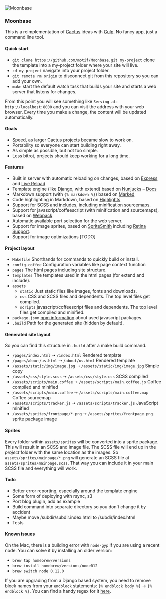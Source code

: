 ![Moonbase](http://cl.ly/image/3n3z0u1k2l41/2D1BD7F500000578-3260346-image-a-9_1444040887566.jpg)

### Moonbase

This is a reimplementation of [Cactus](http://github.com/koenbok/Cactus) ideas with [Gulp](http://gulpjs.com). No fancy app, just a command line tool.

#### Quick start

- `git clone https://github.com/motif/Moonbase.git my-project` clone the template into a my-project folder where your site will live.
- `cd my-project` navigate into your project folder.
- `git remote rm origin` to disconnect git from this repository so you can add your own.
- `make` start the default watch task that builds your site and starts a web server that listens for changes.

From this point you will see something like `Serving at: http://localhost:8000` and you can visit the address with your web browser. Every time you make a change, the content will be updated automatically.

#### Goals

- Speed, as larger Cactus projects became slow to work on.
- Portability so everyone can start building right away.
- As simple as possible, but not too simple.
- Less bitrot, projects should keep working for a long time.

#### Features

- Built in server with automatic reloading on changes, based on [Express](http://expressjs.com) and [Live Reload](https://github.com/napcs/node-livereload)
- Template engine (like Django, with extend) based on [Nunjucks](https://mozilla.github.io/nunjucks/) – [Docs](https://mozilla.github.io/nunjucks/templating.html)
- Markdown support (with `{% markdown %}`) based on [Marked](https://github.com/chjj/marked)
- Code highlighting in Markdown, based on [Highlights](https://github.com/atom/highlights)
- Support for SCSS and includes, including minification sourcemaps.
- Support for javascript/coffeescript (with minification and sourcemaps), based on [Webpack](https://webpack.github.io)
- Automatic available port selection for the web server.
- Support for image sprites, based on [SpriteSmith](https://github.com/twolfson/gulp.spritesmith) including [Retina Support](https://github.com/twolfson/gulp.spritesmith/tree/3.5.3#retina-parameters).
- Support for image optimizations [TODO]

#### Project layout

- `Makefile` Shorthands for commands to quickly build or install.
- `config.coffee` Configuration variables like page context function
- `pages` The html pages including site structure.
- `templates` The templates used in the html pages (for extend and include).
- `assets`
	- `static` Just static files like images, fonts and downloads.
	- `css` CSS and SCSS files and dependents. The top level files get compiled.
	- `scripts` javascript/coffeescript files and dependents. The top level files get compiled and minified.
- `package.json` [npm information](https://docs.npmjs.com/files/package.json) about used javascript packages.
- `.build` Path for the generated site (hidden by default).

#### Generated site layout

So you can find this structure in `.build` after a make build command.

- `/pages/index.html` ➝ `/index.html` Rendered template
- `/pages/about/us.html` ➝ `/about/us.html` Rendered template
- `/assets/static/img/image.jpg` ➝ `/assets/static/img/image.jpg` Simple copy
- `/assets/css/style.scss` ➝ `/assets/css/style.css` SCSS compiled
- `/assets/scripts/main.coffee` ➝ `/assets/scripts/main.coffee.js` Coffee compiled and minified
- `/assets/scripts/main.coffee` ➝ `/assets/scripts/main.coffee.map` Coffee sourcemap
- `/assets/scripts/tracker.js` ➝ `/assets/scripts/tracker.js` JavaScript minified
- `/assets/sprites/frontpage/*.png` ➝ `/assets/sprites/frontpage.png` sprite package image

#### Sprites

Every folder within `assets/sprites` will be converted into a sprite package. This will result in an SCSS and image file. The SCSS file will end up in the _project_ folder with the same location as the images. So `assets/sprites/mainpage/*.png` will generate an SCSS file at `assets/sprites/mainpage.scss`. That way you can include it in your main SCSS file and everything will work.

#### Todo

- Better error reporting, especially around the template engine
- Some form of deploying with rsync, s3
- Port blog plugin, add as example
- Build command into separate directory so you don't change it by accident
- Maybe move /subdir/subdir.index.html to /subdir/index.html
- Tests

#### Known issues

On the Mac, there is a building error with `node-gyp` if you are using a recent node. You can solve it by installing an older version:

- `brew tap homebrew/versions`
- `brew install homebrew/versions/node012`
- `brew switch node 0.12.0`

If you are upgrading from a Django based system, you need to remove block names from your `endblock` statements: `{% endblock body %}` -> `{% endblock %}`. You can find a handy regex for it [here](https://regex101.com/r/gB4uB9/1).
